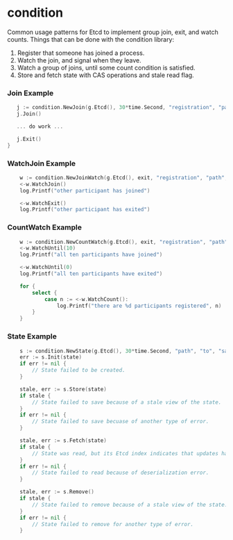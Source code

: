 condition
=========

Common usage patterns for Etcd to implement group join, exit, and watch counts.
Things that can be done with the condition library:

 1. Register that someone has joined a process.
 1. Watch the join, and signal when they leave.
 1. Watch a group of joins, until some count condition is satisfied.
 1. Store and fetch state with CAS operations and stale read flag.

### Join Example
 ```go
    j := condition.NewJoin(g.Etcd(), 30*time.Second, "registration", "path", "in", "etcd")
    j.Join()

    ... do work ...

    j.Exit()
}
```

### WatchJoin Example
```go
	w := condition.NewJoinWatch(g.Etcd(), exit, "registration", "path", "to", "watch")
	<-w.WatchJoin()
	log.Printf("other participant has joined")

	<-w.WatchExit()
	log.Printf("other participant has exited")
```

### CountWatch Example
```go
	w := condition.NewCountWatch(g.Etcd(), exit, "registration", "path", "to", "watch")
	<-w.WatchUntil(10)
	log.Printf("all ten participants have joined")

	<-w.WatchUntil(0)
	log.Printf("all ten participants have exited")

	for {
		select {
			case n := <-w.WatchCount():
				log.Printf("there are %d participants registered", n)
		}
	}
```

### State Example
```go
	s := condition.NewState(g.Etcd(), 30*time.Second, "path", "to", "saved", "state")
	err := s.Init(state)
	if err != nil {
		// State failed to be created.
	}

	stale, err := s.Store(state)
	if stale {
		// State failed to save because of a stale view of the state.
	}
	if err != nil {
		// State failed to save becuase of another type of error.
	}

	stale, err := s.Fetch(state)
	if stale {
		// State was read, but its Etcd index indicates that updates happened.
	}
	if err != nil {
		// State failed to read because of deserialization error.
	}

	stale, err := s.Remove()
	if stale {
		// State failed to remove because of a stale view of the state.
	}
	if err != nil {
		// State failed to remove for another type of error.
	}
```